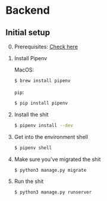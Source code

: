 # Backend

## Initial setup
0. Prerequisites: [Check here](https://docs.pipenv.org/en/latest/install/#make-sure-you-ve-got-python-pip)

1.  Install Pipenv

    MacOS:
    ```bash
    $ brew install pipenv
    ```

    `pip`:
    ```bash
    $ pip install pipenv
    ```

2.  Install the shit

    ```bash
    $ pipenv install --dev
    ```

3.  Get into the environment shell

    ```bash
    $ pipenv shell
    ```

4.  Make sure you've migrated the shit

    ```bash
    $ python3 manage.py migrate
    ```
5.  Run the shit

    ```bash
    $ python3 manage.py runserver
    ```
